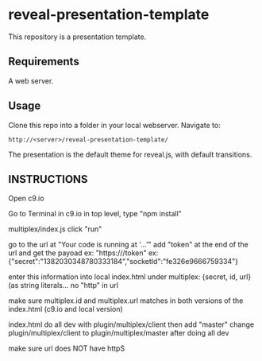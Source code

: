 # reveal-presentation-template

This repository is a presentation template.

## Requirements

A web server.

## Usage

Clone this repo into a folder in your local webserver. Navigate to:

    http://<server>/reveal-presentation-template/
    
The presentation is the default theme for reveal.js, with default transitions.




## INSTRUCTIONS
Open c9.io

Go to Terminal in c9.io
in top level, type "npm install"

multiplex/index.js 
click "run"

go to the url at "Your code is running at '...'"
add "token" at the end of the url and get the payoad
ex: "https:///token"
ex: {"secret":"1382030348780333184","socketId":"fe326e9666759334"}

enter this information into local index.html under multiplex: {secret, id, url} (as string literals... no "http" in url

make sure multiplex.id and multiplex.url matches in both versions of the index.html (c9.io and local version)

index.html
do all dev with plugin/multiplex/client
then add "master"
change plugin/multiplex/client to plugin/multiplex/master after doing all dev


make sure url does NOT have httpS